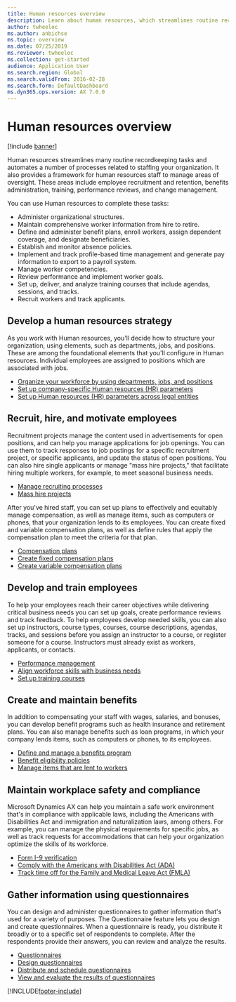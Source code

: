 ```yaml
---
title: Human resources overview
description: Learn about human resources, which streamlines routine recordkeeping tasks and provides a framework for human resources staff to manage areas of oversight.
author: twheeloc
ms.author: anbichse
ms.topic: overview
ms.date: 07/25/2019
ms.reviewer: twheeloc
ms.collection: get-started
audience: Application User
ms.search.region: Global
ms.search.validFrom: 2016-02-28
ms.search.form: DefaultDashboard
ms.dyn365.ops.version: AX 7.0.0
---
```


# Human resources overview

[!include [banner](../includes/banner.md)]

Human resources streamlines many routine recordkeeping tasks and automates a number of processes related to staffing your organization. It also provides a framework for human resources staff to manage areas of oversight. These areas include employee recruitment and retention, benefits administration, training, performance reviews, and change management.

You can use Human resources to complete these tasks:

+ Administer organizational structures.
+ Maintain comprehensive worker information from hire to retire.
+ Define and administer benefit plans, enroll workers, assign dependent coverage, and designate beneficiaries.
+ Establish and monitor absence policies.
+ Implement and track profile-based time management and generate pay information to export to a payroll system.
+ Manage worker competencies.
+ Review performance and implement worker goals.
+ Set up, deliver, and analyze training courses that include agendas, sessions, and tracks.
+ Recruit workers and track applicants.

## Develop a human resources strategy

As you work with Human resources, you'll decide how to structure your organization, using elements, such as departments, jobs, and positions. These are among the foundational elements that you'll configure in Human resources. Individual employees are assigned to positions which are associated with jobs.

- [Organize your workforce by using departments, jobs, and positions](../../../human-resources/hr-personnel-departments-jobs-positions.md)
- [Set up company-specific Human resources (HR) parameters](../../../human-resources/hr-setup-parameters.md)
- [Set up Human resources (HR) parameters across legal entities](../../../human-resources/hr-setup-shared-parameters.md)

## Recruit, hire, and motivate employees

Recruitment projects manage the content used in advertisements for open positions, and can help you manage applications for job openings. You can use them to track responses to job postings for a specific recruitment project, or specific applicants, and update the status of open positions. You can also hire single applicants or manage "mass hire projects," that facilitate hiring multiple workers, for example, to meet seasonal business needs.

- [Manage recruiting processes](manage-recruiting-process.md)
- [Mass hire projects](../../../human-resources/hr-personnel-mass-hire-projects.md) 

After you've hired staff, you can set up plans to effectively and equitably manage compensation, as well as manage items, such as computers or phones, that your organization lends to its employees. You can create fixed and variable compensation plans, as well as define rules that apply the compensation plan to meet the criteria for that plan.

- [Compensation plans](../../../human-resources/hr-compensation-overview.md)
- [Create fixed compensation plans](../../../human-resources/hr-compensation-fixed-plans.md)
- [Create variable compensation plans](../../../human-resources/hr-compensation-variable-plans.md)

## Develop and train employees

To help your employees reach their career objectives while delivering critical business needs you can set up goals, create performance reviews and track feedback. To help employees develop needed skills, you can also set up instructors, course types, courses, course descriptions, agendas, tracks, and sessions before you assign an instructor to a course, or register someone for a course. Instructors must already exist as workers, applicants, or contacts.

- [Performance management](../../../human-resources/hr-develop-performance-management-overview.md)
- [Align workforce skills with business needs](../../../human-resources/hr-develop-skills.md)
- [Set up training courses](../../../human-resources/hr-learning-courses.md)

## Create and maintain benefits

In addition to compensating your staff with wages, salaries, and bonuses, you can develop benefit programs such as health insurance and retirement plans. You can also manage benefits such as loan programs, in which your company lends items, such as computers or phones, to its employees.

- [Define and manage a benefits program](../../../human-resources/hr-benefits-management-overview.md)
- [Benefit eligibility policies](../../../human-resources/hr-benefits-eligibility-policies.md)
- [Manage items that are lent to workers](../../../human-resources/hr-personnel-loan-items.md)

## Maintain workplace safety and compliance

Microsoft Dynamics AX can help you maintain a safe work environment that's in compliance with applicable laws, including the Americans with Disabilities Act and immigration and naturalization laws, among others. For example, you can manage the physical requirements for specific jobs, as well as track requests for accommodations that can help your organization optimize the skills of its workforce.

- [Form I-9 verification](localizations/usa/noam-usa-form-i-9-verification.md)
- [Comply with the Americans with Disabilities Act (ADA)](localizations/usa/noam-usa-comply-ada.md)
- [Track time off for the Family and Medical Leave Act (FMLA)](localizations/usa/noam-usa-track-time-for-fmla.md)

## Gather information using questionnaires

You can design and administer questionnaires to gather information that's used for a variety of purposes. The Questionnaire feature lets you design and create questionnaires. When a questionnaire is ready, you distribute it broadly or to a specific set of respondents to complete. After the respondents provide their answers, you can review and analyze the results.

- [Questionnaires](../../../human-resources/hr-learning-questionnaires.md)
- [Design questionnaires](../../../human-resources/hr-learning-design-questionnaires.md)
- [Distribute and schedule questionnaires](../../../human-resources/hr-learning-distribute-questionnaires.md)
- [View and evaluate the results of questionnaires](../../../human-resources/hr-learning-evaluate-questionnaire-results.md)


[!INCLUDE[footer-include](../../../includes/footer-banner.md)]
